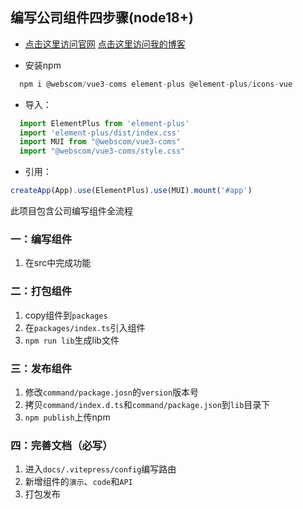 ## 编写公司组件四步骤(node18+)
* [点击这里访问官网](http://www.daqianaierzi.com:81/introduction.html)
<a href="http://www.daqianaierzi.com:81/introduction.html">点击这里访问我的博客</a>

* 安装npm
```js
  npm i @webscom/vue3-coms element-plus @element-plus/icons-vue
```
*  导入：
```js
  import ElementPlus from 'element-plus'
  import 'element-plus/dist/index.css'
  import MUI from "@webscom/vue3-coms"
  import "@webscom/vue3-coms/style.css"
```
* 引用：
 ```js
createApp(App).use(ElementPlus).use(MUI).mount('#app')
```

此项目包含公司编写组件全流程
### 一：编写组件
1. 在src中完成功能
### 二：打包组件
1. copy组件到`packages`
2. 在`packages/index.ts`引入组件
3. `npm run lib`生成lib文件
### 三：发布组件
1. 修改`command/package.josn`的`version`版本号
2. 拷贝`command/index.d.ts`和`command/package.json`到`lib`目录下
3. `npm publish`上传npm
### 四：完善文档（必写）
1. 进入`docs/.vitepress/config`编写路由
2. 新增组件的`演示`、`code`和`API`
3. 打包发布
